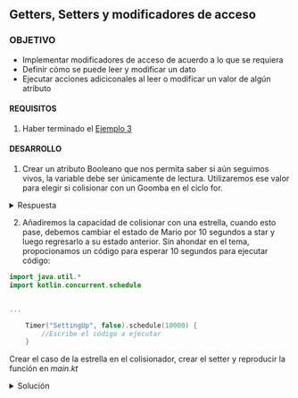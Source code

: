 ## Getters, Setters y modificadores de acceso

### OBJETIVO 

- Implementar modificadores de acceso de acuerdo a lo que se requiera
- Definir cómo se puede leer y modificar un dato
- Ejecutar acciones adiciconales al leer o modificar un valor de algún atributo

#### REQUISITOS 

1. Haber terminado el [Ejemplo 3](Ejemplo-03)

#### DESARROLLO

1. Crear un atributo Booleano que nos permita saber si aún seguimos vivos, la variable debe ser únicamente de lectura. Utilizaremos ese valor para elegir si colisionar con un Goomba en el ciclo for.

<details>
	<summary>Respuesta</summary>
	
crear la variable junto con su getter

```kotlin
  val isAlive: Boolean
    get() {
        return lives>=1
    }
```

en el ciclo for de *main.kt*, condicionar la colisión al siguiente *if*:

```kotlin
 if(mario.isAlive){
            mario.collision("Goomba")
            println("Te quedan ${mario.getLives()}")
        }
```

</details>

2. Añadiremos la capacidad de colisionar con una estrella, cuando esto pase, debemos cambiar el estado de Mario por 10 segundos a star y luego regresarlo a su estado anterior. Sin ahondar en el tema, propocionamos un código para esperar 10 segundos para ejecutar código:

```kotlin
import java.util.*
import kotlin.concurrent.schedule


...

    Timer("SettingUp", false).schedule(10000) {
        //Escribe el código a ejecutar 
    }

```

Crear el caso de la estrella en el colisionador, crear el setter y reproducir la función en *main.kt*

<details>
	<summary>Solución</summary>
	
En el colisionador: 	

```kotlin
"Star" -> state = "Star"
```
	
el setter será el siguiente:

```kotlin
set(value) {
        val before = field
        field = value
        println("tu estado ahora es $field")
        if(value=="Star"){
            Timer("SettingUp", false).schedule(10000) {
                field = before
                println("tu estado ahora es $field")
            }
        }
        field = value
    }
```

Ahora hacemos colisionar a Mario con una estrella:

```kotlin
mario.collision("Star")
```

</details>
